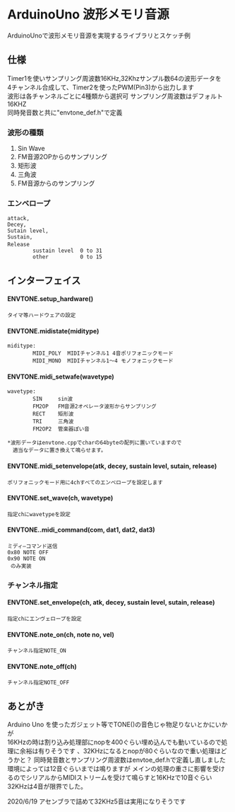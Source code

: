 # ArduinoUno  波形メモリ音源
ArduinoUnoで波形メモリ音源を実現するライブラリとスケッチ例

##  仕様

Timer1を使いサンプリング周波数16KHz,32Khzサンプル数64の波形データを  
4チャンネル合成して、Timer2を使ったPWM(Pin3)から出力します  
波形は各チャンネルごとに4種類から選択可
サンプリング周波数はデフォルト16KHZ  
同時発音数と共に"envtone_def.h"で定義
### 波形の種類
1. Sin Wave
2. FM音源2OPからのサンプリング
3. 矩形波
4. 三角波
5. FM音源からのサンプリング

### エンベロープ
    attack,
    Decey,
    Sutain level,
    Sustain,
    Release　
            sustain level  0 to 31  
            other          0 to 15

## インターフェイス

#### ENVTONE.setup_hardware()
    タイマ等ハードウェアの設定
#### ENVTONE.midistate(miditype) 
    miditype:  
            MIDI_POLY  MIDIチャンネル1 4音ポリフォニックモード
            MIDI_MONO  MIDIチャンネル1～4 モノフォニックモード
#### ENVTONE.midi_setwafe(wavetype)
    wavetype:
            SIN     sin波
            FM2OP   FM音源2オペレータ波形からサンプリング
            RECT    矩形波
            TRI     三角波
            FM2OP2  管楽器ぽい音

    *波形データはenvtone.cppでcharの64byteの配列に置いていますので
    　適当なデータに置き換えて鳴らせます。
#### ENVTONE.midi_setenvelope(atk, decey, sustain level, sutain, release)
    ポリフォニックモード用に4chすべてのエンベロープを設定します

#### ENVTONE.set_wave(ch, wavetype)
    指定chにwavetypeを設定

#### ENVTONE..midi_command(com, dat1, dat2, dat3)
    ミディ―コマンド送信
    0x80 NOTE OFF
    0x90 NOTE ON
     のみ実装

### チャンネル指定

#### ENVTONE.set_envelope(ch, atk, decey, sustain level, sutain, release)
    指定chにエンヴェロープを設定
#### ENVTONE.note_on(ch, note no, vel)
    チャンネル指定NOTE_ON
#### ENVTONE.note_off(ch)
    チャンネル指定NOTE_OFF

## あとがき
Arduino Uno を使ったガジェット等でTONE()の音色じゃ物足りないとかにいかが  
16KHzの時は割り込み処理部にnopを400ぐらい埋め込んでも動いているので処理に余裕は有りそうです 、32KHzになるとnopが80ぐらいなので重い処理はどうかと？ 
同時発音数とサンプリング周波数はenvtoe_def.hで定義し直しました  
環境によっては12音ぐらいまでは鳴りますが
メインの処理の重さに影響を受けるのでシリアルからMIDIストリームを受けて鳴らすと16KHzで10音ぐらい32KHzは4音が限界でした。  

2020/6/19 
アセンブラで詰めて32KHz5音は実用になりそうです



    
    


